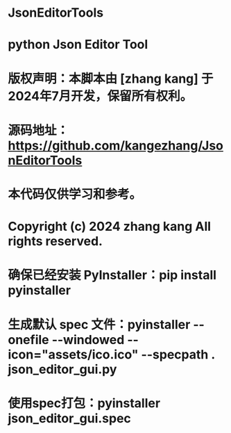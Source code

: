 # JsonEditorTools
# python Json Editor Tool

# 版权声明：本脚本由 [zhang kang] 于 2024年7月开发，保留所有权利。
# 源码地址：https://github.com/kangezhang/JsonEditorTools
# 本代码仅供学习和参考。
# Copyright (c) 2024 zhang kang All rights reserved.


# 确保已经安装 PyInstaller：pip install pyinstaller

# 生成默认 spec 文件：pyinstaller --onefile --windowed --icon="assets/ico.ico" --specpath . json_editor_gui.py

# 使用spec打包：pyinstaller json_editor_gui.spec